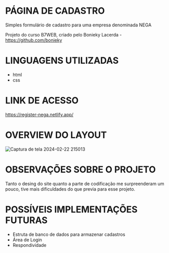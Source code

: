 # PÁGINA DE CADASTRO 

Simples formulário de cadastro para uma empresa denominada NEGA

Projeto do curso B7WEB, criado pelo Bonieky Lacerda - https://github.com/bonieky

# LINGUAGENS UTILIZADAS 
- html
- css

# LINK DE ACESSO
https://register-nega.netlify.app/

# OVERVIEW DO LAYOUT
![Captura de tela 2024-02-22 215013](https://github.com/lucas-jurgensen/register-form/assets/114704161/7d96649e-c59b-4e2d-9806-78d9b8dbc1a5)

# OBSERVAÇÕES SOBRE O PROJETO

Tanto o desing do site quanto a parte de codificação me surpreenderam um pouco, tive mais dificuldades do que previa para esse projeto.

# POSSÍVEIS IMPLEMENTAÇÕES FUTURAS 

- Estruta de banco de dados para armazenar cadastros
- Área de Login
- Respondividade
